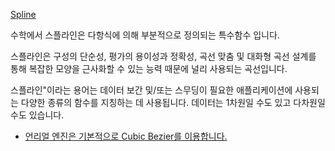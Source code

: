 [Spline](https://en.wikipedia.org/wiki/Spline_(mathematics))

수학에서 스플라인은 다항식에 의해 부분적으로 정의되는 특수함수 입니다.

스플라인은 구성의 단순성, 평가의 용이성과 정확성, 곡선 맞춤 및 대화형 곡선 설계를 통해 복잡한 모양을 근사화할 수 있는 능력 때문에 널리 사용되는 곡선입니다.

스플라인"이라는 용어는 데이터 보간 및/또는 스무딩이 필요한 애플리케이션에 사용되는 다양한 종류의 함수를 지칭하는 데 사용됩니다. 데이터는 1차원일 수도 있고 다차원일 수도 있습니다.

* [언리얼 엔진은 기본적으로 Cubic Bezier를 이용합니다.](https://forums.unrealengine.com/t/question-to-developers-which-algorithm-is-used-for-spline-components-in-ue4/42138)